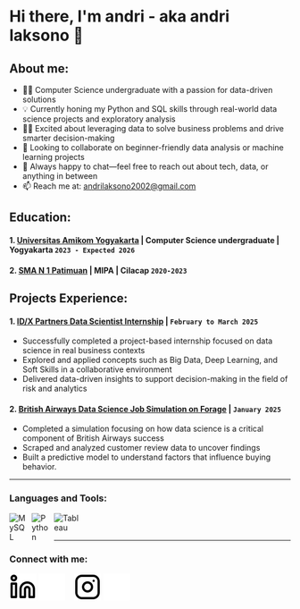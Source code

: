 # Hi there, I'm andri - aka andri laksono 👋
## About me:
- 🧑‍🎓 Computer Science undergraduate with a passion for data-driven solutions
- 💡 Currently honing my Python and SQL skills through real-world data science projects and exploratory analysis
- 👨‍💻 Excited about leveraging data to solve business problems and drive smarter decision-making
- 🤔 Looking to collaborate on beginner-friendly data analysis or machine learning projects
- 💬 Always happy to chat—feel free to reach out about tech, data, or anything in between
- 📫 Reach me at: andrilaksono2002@gmail.com

## Education:

#### 1. [Universitas Amikom Yogyakarta](https://home.amikom.ac.id/) | Computer Science undergraduate | Yogyakarta `2023 - Expected 2026`

#### 2. [SMA N 1 Patimuan](https://home.amikom.ac.id/) | MIPA | Cilacap `2020-2023`
  

## Projects Experience:
#### 1. [ID/X Partners Data Scientist Internship](https://github.com/andriilaksono/Virtual-Internship-Data-Scientist-Rakamin-IDX-Partners-) | `February to March 2025`
   - Successfully completed a project-based internship focused on data science in real business contexts
   - Explored and applied concepts such as Big Data, Deep Learning, and Soft Skills in a collaborative environment
   - Delivered data-driven insights to support decision-making in the field of risk and analytics
#### 2. [British Airways Data Science Job Simulation on Forage](https://github.com/andriilaksono/British-Airways-Data-Science-Job-Simulation-on-Forage) | `January 2025`
   - Completed a simulation focusing on how data science is a critical component of British Airways success
   - Scraped and analyzed customer review data to uncover findings
   - Built a predictive model to understand factors that influence buying behavior.
---

### Languages and Tools:

<img align="left" alt="MySQL" width="30px" src="https://cdn.jsdelivr.net/gh/devicons/devicon/icons/mysql/mysql-original.svg" style="padding-right:10px;" />
<img align="left" alt="Python" width="30px" src="https://upload.wikimedia.org/wikipedia/commons/thumb/c/c3/Python-logo-notext.svg/110px-Python-logo-notext.svg.png?20100317150552" style="padding-right:10px;" />
<img align="left" alt="Tableau" width="50px" src="https://logos-world.net/wp-content/uploads/2021/10/Tableau-Symbol.png" style="padding-right:10px;" />

<br />
<br />

---
### Connect with me:

[![website](./img/linkedin-light.svg)](https://www.linkedin.com/in/andrilaksono/#gh-light-mode-only)
[![website](./img/linkedin-dark.svg)](https://www.linkedin.com/in/andrilaksono/#gh-dark-mode-only)
&nbsp;&nbsp;
[![website](./img/instagram-light.svg)](https://www.instagram.com/andriilaksono#gh-light-mode-only)
[![website](./img/instagram-dark.svg)](https://www.instagram.com/andriilaksono#gh-dark-mode-only)
